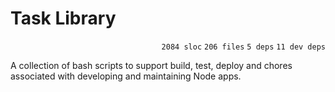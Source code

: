 # Task Library

<p align="right"><code>2084 sloc</code>&nbsp;<code>206 files</code>&nbsp;<code>5 deps</code>&nbsp;<code>11 dev deps</code></p>

A collection of bash scripts to support build, test, deploy and chores associated with developing and maintaining Node apps.

<br />

<!-- START doctoc -->
<!-- END doctoc -->
